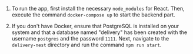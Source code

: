 1. To run the app, first install the necessary `node_modules` for React. Then, execute the command `docker-compose up` to start the backend part.

2. If you don't have Docker, ensure that PostgreSQL is installed on your system and that a database named "delivery" has been created with the username `postgres` and the password `1111`. Next, navigate to the `delivery-nest` directory and run the command `npm run start`.